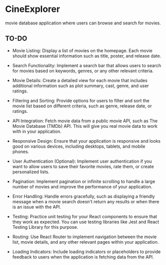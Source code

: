 
# CineExplorer

movie database application where users can browse and search for movies.
## TO-DO

- Movie Listing:
Display a list of movies on the homepage. Each movie should show essential information such as title, poster, and release date.

- Search Functionality:
Implement a search bar that allows users to search for movies based on keywords, genres, or any other relevant criteria.

- Movie Details:
Create a detailed view for each movie that includes additional information such as plot summary, cast, genre, and user ratings.

- Filtering and Sorting:
Provide options for users to filter and sort the movie list based on different criteria, such as genre, release date, or ratings.

- API Integration:
Fetch movie data from a public movie API, such as The Movie Database (TMDb) API. This will give you real movie data to work with in your application.

- Responsive Design:
Ensure that your application is responsive and looks good on various devices, including desktops, tablets, and mobile phones.

- User Authentication (Optional):
Implement user authentication if you want to allow users to save their favorite movies, rate them, or create personalized lists.

- Pagination:
Implement pagination or infinite scrolling to handle a large number of movies and improve the performance of your application.

- Error Handling:
Handle errors gracefully, such as displaying a friendly message when a movie search doesn't return any results or when there is an issue with the API.

- Testing:
Practice unit testing for your React components to ensure that they work as expected. You can use testing libraries like Jest and React Testing Library for this purpose.

- Routing:
Use React Router to implement navigation between the movie list, movie details, and any other relevant pages within your application.

- Loading Indicators:
Include loading indicators or placeholders to provide feedback to users when the application is fetching data from the API.

